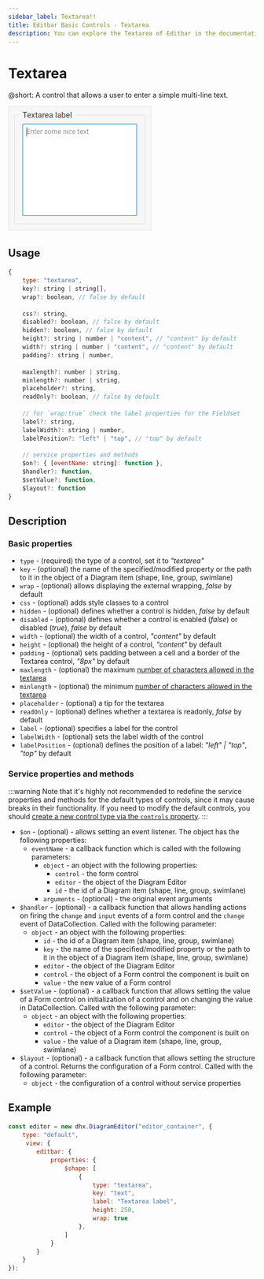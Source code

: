```yaml
---
sidebar_label: Textarea!!
title: Editbar Basic Controls - Textarea 
description: You can explore the Textarea of Editbar in the documentation of the the DHTMLX JavaScript Diagram library. Browse developer guides and API reference, try out code examples and live demos, and download a free 30-day evaluation version of DHTMLX Suite.
---
```


# Textarea

@short: A control that allows a user to enter a simple multi-line text.

![Textarea control](../../../../assets/editbar-basic-controls/textarea.png)

## Usage

~~~js
{
    type: "textarea",
    key?: string | string[],
    wrap?: boolean, // false by default
    
    css?: string,
    disabled?: boolean, // false by default
    hidden?: boolean, // false by default
    height?: string | number | "content", // "content" by default
    width?: string | number | "content", // "content" by default
    padding?: string | number,

    maxlength?: number | string,
    minlength?: number | string,
    placeholder?: string, 
    readOnly?: boolean, // false by default

    // for `wrap:true` check the label properties for the Fieldset
    label?: string,
    labelWidth?: string | number,
    labelPosition?: "left" | "top", // "top" by default

    // service properties and methods 
    $on?: { [eventName: string]: function },
    $handler?: function,
    $setValue?: function,
    $layout?: function
}
~~~

## Description

### Basic properties

- `type` - (required) the type of a control, set it to *"textarea"*
- `key` - (optional) the name of the specified/modified property or the path to it in the object of a Diagram item (shape, line, group, swimlane)
- `wrap` - (optional) allows displaying the external wrapping, *false* by default
- `css` - (optional) adds style classes to a control
- `hidden` - (optional) defines whether a control is hidden, *false* by default
- `disabled` - (optional) defines whether a control is enabled (*false*) or disabled (*true*), *false* by default
- `width` - (optional) the width of a control, *"content"* by default
- `height` - (optional) the height of a control, *"content"* by default
- `padding` - (optional) sets padding between a cell and a border of the Textarea control, *"8px"* by default
- `maxlength` - (optional) the maximum [number of characters allowed in the textarea](https://docs.dhtmlx.com/suite/form/work_with_form/#number-of-allowed-characters)
- `minlength` - (optional) the minimum [number of characters allowed in the textarea](https://docs.dhtmlx.com/suite/form/work_with_form/#number-of-allowed-characters)
- `placeholder` - (optional) a tip for the textarea
- `readOnly` - (optional) defines whether a textarea is readonly, *false* by default
- `label` - (optional) specifies a label for the control
- `labelWidth` - (optional) sets the label width of the control
- `labelPosition` - (optional) defines the position of a label: *"left" | "top"*, *"top"* by default

### Service properties and methods

:::warning
Note that it's highly not recommended to redefine the service properties and methods for the default types of controls, since it may cause breaks in their functionality. If you need to modify the default controls, you should [create a new control type via the `controls` property](/api/diagram_editor/editbar/config/controls_property/). 
:::

- `$on` - (optional) - allows setting an event listener. The object has the following properties:
    - `eventName`  - a callback function which is called with the following parameters:
        - `object` - an object with the following properties:
            - `control` - the form control
            - `editor` - the object of the Diagram Editor
            - `id` - the id of a Diagram item (shape, line, group, swimlane)
        - `arguments` - (optional) - the original event arguments
- `$handler` - (optional) - a callback function that allows handling actions on firing the `change` and `input` events of a form control and the `change` event of DataCollection. Called with the following parameter:
    - `object` - an object with the following properties:
        - `id` - the id of a Diagram item (shape, line, group, swimlane)
        - `key` - the name of the specified/modified property or the path to it in the object of a Diagram item (shape, line, group, swimlane)
        - `editor` - the object of the Diagram Editor
        - `control` - the object of a Form control the component is built on
        - `value` - the new value of a Form control
- `$setValue` - (optional) - a callback function that allows setting the value of a Form control on initialization of a control and on changing the value in DataCollection. Called with the following parameter:
    - `object` - an object with the following properties:
        - `editor` - the object of the Diagram Editor
        - `control` - the object of a Form control the component is built on
        - `value` - the value of a Diagram item (shape, line, group, swimlane)
- `$layout` - (optional) - a callback function that allows setting the structure of a control. Returns the configuration of a Form control. Called with the following parameter:
    - `object` - the configuration of a control without service properties

## Example

~~~js {7-13}
const editor = new dhx.DiagramEditor("editor_container", {
    type: "default",
     view: {
        editbar: {
            properties: {
                $shape: [
                    {
                        type: "textarea",
                        key: "text",
                        label: "Textarea label",
                        height: 250,
                        wrap: true
                    },
                ]
            }
        }
    }
});
~~~